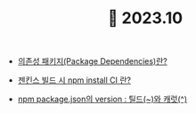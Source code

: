 <h1 align="center">📝 2023.10</h1>

<br>

- [의존성 패키지(Package Dependencies)란?](<https://github.com/mireyhgnay/fe-working-record/blob/main/Study/2023.10/%EC%9D%98%EC%A1%B4%EC%84%B1%20%ED%8C%A8%ED%82%A4%EC%A7%80(Package%20Dependencies)%EB%9E%80%3F.md>)

- [젠킨스 빌드 시 npm install CI 란?](https://github.com/mireyhgnay/fe-working-record/blob/main/Study/2023.10/%EC%A0%A0%ED%82%A8%EC%8A%A4%20%EB%B9%8C%EB%93%9C%20%EC%8B%9C%20npm%20install%20CI%20%EB%9E%80%3F.md)

- [npm package.json의 version : 틸드(~)와 캐럿(^)](<https://github.com/mireyhgnay/fe-working-record/blob/main/Study/2023.10/npm%20package.json%EC%9D%98%20version%20%3A%20%ED%8B%B8%EB%93%9C(~)%EC%99%80%20%EC%BA%90%EB%9F%BF(%5E).md>)
